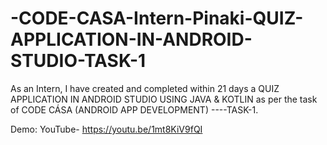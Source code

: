# -CODE-CASA-Intern-Pinaki-QUIZ-APPLICATION-IN-ANDROID-STUDIO-TASK-1
As an Intern, I have created and completed within 21 days a QUIZ APPLICATION IN ANDROID STUDIO USING JAVA &amp; KOTLIN as per the task of CODE CÁSA (ANDROID APP DEVELOPMENT) ----TASK-1.

Demo:
YouTube- https://youtu.be/1mt8KiV9fQI
